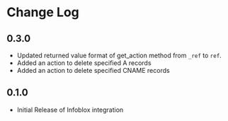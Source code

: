# Change Log

## 0.3.0

- Updated returned value format of get_action method from `_ref` to `ref`.
- Added an action to delete specified A records
- Added an action to delete specified CNAME records

## 0.1.0

- Initial Release of Infoblox integration
